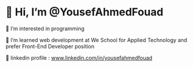 # 👋 Hi, I’m @YousefAhmedFouad  
👀 I’m interested in programming  

🌱 I’m learned web development at We School for Applied Technology and prefer Front-End Developer position 

🔗 linkedin profile : www.linkedin.com/in/yousefahmedfouad  
